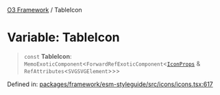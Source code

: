 [O3 Framework](../API.md) / TableIcon

# Variable: TableIcon

> `const` **TableIcon**: `MemoExoticComponent`\<`ForwardRefExoticComponent`\<[`IconProps`](../type-aliases/IconProps.md) & `RefAttributes`\<`SVGSVGElement`\>\>\>

Defined in: [packages/framework/esm-styleguide/src/icons/icons.tsx:617](https://github.com/UjjawalPrabhat/openmrs-esm-core/blob/main/packages/framework/esm-styleguide/src/icons/icons.tsx#L617)
